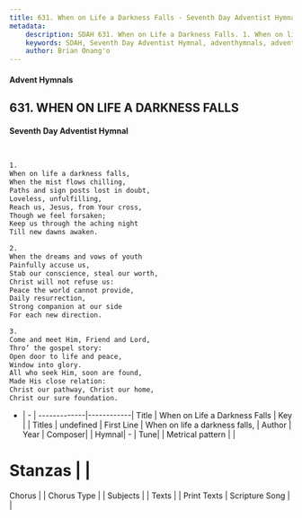 ```yaml
---
title: 631. When on Life a Darkness Falls - Seventh Day Adventist Hymnal
metadata:
    description: SDAH 631. When on Life a Darkness Falls. 1. When on life a darkness falls, When the mist flows chilling, Paths and sign posts lost in doubt, Loveless, unfulfilling, Reach us, Jesus, from Your cross, Though we feel forsaken; Keep us through the aching night Till new dawns awaken.
    keywords: SDAH, Seventh Day Adventist Hymnal, adventhymnals, advent hymnals, When on Life a Darkness Falls, When on life a darkness falls, 
    author: Brian Onang'o
---
```


#### Advent Hymnals
## 631. WHEN ON LIFE A DARKNESS FALLS
#### Seventh Day Adventist Hymnal

```txt


1.
When on life a darkness falls,
When the mist flows chilling,
Paths and sign posts lost in doubt,
Loveless, unfulfilling,
Reach us, Jesus, from Your cross,
Though we feel forsaken;
Keep us through the aching night
Till new dawns awaken.

2.
When the dreams and vows of youth
Painfully accuse us,
Stab our conscience, steal our worth,
Christ will not refuse us:
Peace the world cannot provide,
Daily resurrection,
Strong companion at our side
For each new direction.

3.
Come and meet Him, Friend and Lord,
Thro’ the gospel story:
Open door to life and peace,
Window into glory.
All who seek Him, soon are found,
Made His close relation:
Christ our pathway, Christ our home,
Christ our sure foundation.


```

- |   -  |
-------------|------------|
Title | When on Life a Darkness Falls |
Key |  |
Titles | undefined |
First Line | When on life a darkness falls, |
Author | 
Year | 
Composer|  |
Hymnal|  - |
Tune|  |
Metrical pattern | |
# Stanzas |  |
Chorus |  |
Chorus Type |  |
Subjects |  |
Texts |  |
Print Texts | 
Scripture Song |  |
  
